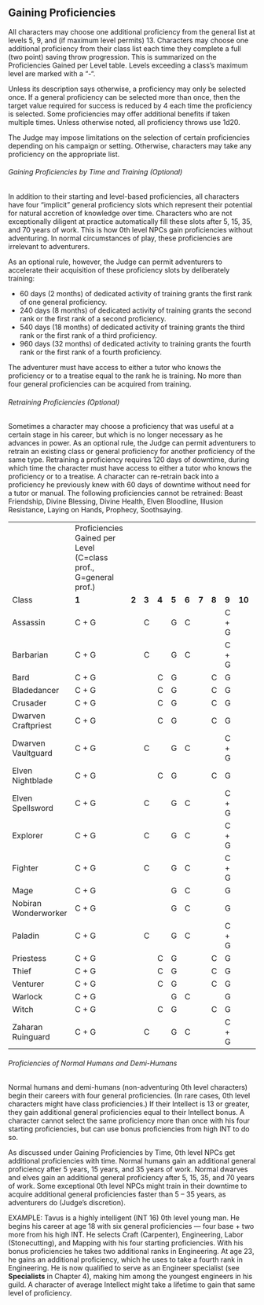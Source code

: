 ## Gaining Proficiencies

All characters may choose one additional proficiency from the general list at levels 5, 9, and (if maximum level permits) 13. Characters may choose one additional proficiency from their class list each time they complete a full (two point) saving throw progression. This is summarized on the Proficiencies Gained per Level table. Levels exceeding a class’s maximum level are marked with a “-“.

Unless its description says otherwise, a proficiency may only be selected once. If a general proficiency can be selected more than once, then the target value required for success is reduced by 4 each time the proficiency is selected. Some proficiencies may offer additional benefits if taken multiple times. Unless otherwise noted, all proficiency throws use 1d20.

The Judge may impose limitations on the selection of certain proficiencies depending on his campaign or setting. Otherwise, characters may take any proficiency on the appropriate list.

###### Gaining Proficiencies by Time and Training (Optional)

In addition to their starting and level-based proficiencies, all characters have four “implicit” general proficiency slots which represent their potential for natural accretion of knowledge over time. Characters who are not exceptionally diligent at practice automatically fill these slots after 5, 15, 35, and 70 years of work. This is how 0th level NPCs gain proficiencies without adventuring. In normal circumstances of play, these proficiencies are irrelevant to adventurers.

As an optional rule, however, the Judge can permit adventurers to accelerate their acquisition of these proficiency slots by deliberately training:

* 60 days (2 months) of dedicated activity of training grants the first rank of one general proficiency.
* 240 days (8 months) of dedicated activity of training grants the second rank or the first rank of a second proficiency.
* 540 days (18 months) of dedicated activity of training grants the third rank or the first rank of a third proficiency.
* 960 days (32 months) of dedicated activity to training grants the fourth rank or the first rank of a fourth proficiency.

The adventurer must have access to either a tutor who knows the proficiency or to a treatise equal to the rank he is training. No more than four general proficiencies can be acquired from training.

###### Retraining Proficiencies (Optional)

Sometimes a character may choose a proficiency that was useful at a certain stage in his career, but which is no longer necessary as he advances in power. As an optional rule, the Judge can permit adventurers to retrain an existing class or general proficiency for another proficiency of the same type. Retraining a proficiency requires 120 days of downtime, during which time the character must have access to either a tutor who knows the proficiency or to a treatise. A character can re-retrain back into a proficiency he previously knew with 60 days of downtime without need for a tutor or manual. The following proficiencies cannot be retrained: Beast Friendship, Divine Blessing, Divine Health, Elven Bloodline, Illusion Resistance, Laying on Hands, Prophecy, Soothsaying.

|  |  |  |  |  |  |  |  |  |  |  |  |  |  |  |
| --- | --- | --- | --- | --- | --- | --- | --- | --- | --- | --- | --- | --- | --- | --- |
|  | Proficiencies Gained per Level (C=class prof., G=general prof.) | | | | | | | | | | | | | |
| Class | **1** | **2** | **3** | **4** | **5** | **6** | **7** | **8** | **9** | **10** | **11** | **12** | **13** | **14** |
| Assassin | C + G |  | C |  | G | C |  |  | C + G |  |  | C | G |  |
| Barbarian | C + G |  | C |  | G | C |  |  | C + G |  |  | C | G |  |
| Bard | C + G |  |  | C | G |  |  | C | G |  |  | C | G |  |
| Bladedancer | C + G |  |  | C | G |  |  | C | G |  |  | C | G |  |
| Crusader | C + G |  |  | C | G |  |  | C | G |  |  | C | G |  |
| Dwarven Craftpriest | C + G |  |  | C | G |  |  | C | G |  | - | - | - | - |
| Dwarven Vaultguard | C + G |  | C |  | G | C |  |  | C + G |  |  | C | G | - |
| Elven Nightblade | C + G |  |  | C | G |  |  | C | G |  |  | - | - | - |
| Elven Spellsword | C + G |  | C |  | G | C |  |  | C + G |  | - | - | - | - |
| Explorer | C + G |  | C |  | G | C |  |  | C + G |  |  | C | G |  |
| Fighter | C + G |  | C |  | G | C |  |  | C + G |  |  | C | G |  |
| Mage | C + G |  |  |  | G | C |  |  | G |  |  | C | G |  |
| Nobiran Wonderworker | C + G |  |  |  | G | C |  |  | G |  |  | C | G |  |
| Paladin | C + G |  | C |  | G | C |  |  | C + G |  |  | C | G |  |
| Priestess | C + G |  |  | C | G |  |  | C | G |  |  | C | G |  |
| Thief | C + G |  |  | C | G |  |  | C | G |  |  | C | G |  |
| Venturer | C + G |  |  | C | G |  |  | C | G |  |  | C | G |  |
| Warlock | C + G |  |  |  | G | C |  |  | G |  |  | C | G |  |
| Witch | C + G |  |  | C | G |  |  | C | G |  |  | C | G |  |
| Zaharan Ruinguard | C + G |  | C |  | G | C |  |  | C + G |  |  | C | - | - |

###### Proficiencies of Normal Humans and Demi-Humans

Normal humans and demi-humans (non-adventuring 0th level characters) begin their careers with four general proficiencies. (In rare cases, 0th level characters might have class proficiencies.) If their Intellect is 13 or greater, they gain additional general proficiencies equal to their Intellect bonus. A character cannot select the same proficiency more than once with his four starting proficiencies, but can use bonus proficiencies from high INT to do so.

As discussed under Gaining Proficiencies by Time, 0th level NPCs get additional proficiencies with time. Normal humans gain an additional general proficiency after 5 years, 15 years, and 35 years of work. Normal dwarves and elves gain an additional general proficiency after 5, 15, 35, and 70 years of work. Some exceptional 0th level NPCs might train in their downtime to acquire additional general proficiencies faster than 5 – 35 years, as adventurers do (Judge’s discretion).

EXAMPLE: Tavus is a highly intelligent (INT 16) 0th level young man. He begins his career at age 18 with six general proficiencies — four base + two more from his high INT. He selects Craft (Carpenter), Engineering, Labor (Stonecutting), and Mapping with his four starting proficiencies. With his bonus proficiencies he takes two additional ranks in Engineering. At age 23, he gains an additional proficiency, which he uses to take a fourth rank in Engineering. He is now qualified to serve as an Engineer specialist (see **Specialists** in Chapter 4), making him among the youngest engineers in his guild. A character of average Intellect might take a lifetime to gain that same level of proficiency.

